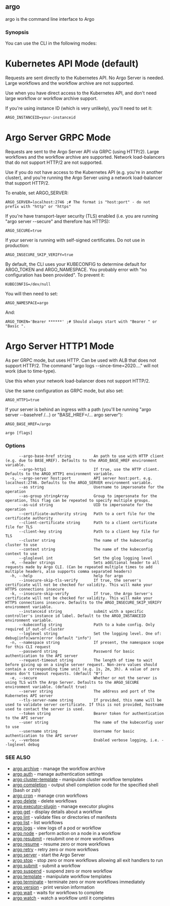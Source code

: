## argo

argo is the command line interface to Argo

### Synopsis


You can use the CLI in the following modes:

# Kubernetes API Mode (default)

Requests are sent directly to the Kubernetes API. No Argo Server is needed. Large workflows and the workflow archive are not supported.

Use when you have direct access to the Kubernetes API, and don't need large workflow or workflow archive support.

If you're using instance ID (which is very unlikely), you'll need to set it:

	ARGO_INSTANCEID=your-instanceid

# Argo Server GRPC Mode 

Requests are sent to the Argo Server API via GRPC (using HTTP/2). Large workflows and the workflow archive are supported. Network load-balancers that do not support HTTP/2 are not supported. 

Use if you do not have access to the Kubernetes API (e.g. you're in another cluster), and you're running the Argo Server using a network load-balancer that support HTTP/2.

To enable, set ARGO_SERVER:

	ARGO_SERVER=localhost:2746 ;# The format is "host:port" - do not prefix with "http" or "https"

If you're have transport-layer security (TLS) enabled (i.e. you are running "argo server --secure" and therefore has HTTPS):

	ARGO_SECURE=true

If your server is running with self-signed certificates. Do not use in production:

	ARGO_INSECURE_SKIP_VERIFY=true

By default, the CLI uses your KUBECONFIG to determine default for ARGO_TOKEN and ARGO_NAMESPACE. You probably error with "no configuration has been provided". To prevent it:

	KUBECONFIG=/dev/null

You will then need to set:
 
	ARGO_NAMESPACE=argo 

And:

	ARGO_TOKEN='Bearer ******' ;# Should always start with "Bearer " or "Basic ". 

# Argo Server HTTP1 Mode

As per GRPC mode, but uses HTTP. Can be used with ALB that does not support HTTP/2. The command "argo logs --since-time=2020...." will not work (due to time-type).

Use this when your network load-balancer does not support HTTP/2.

Use the same configuration as GRPC mode, but also set:

	ARGO_HTTP1=true

If your server is behind an ingress with a path (you'll be running "argo server --basehref /...) or "BASE_HREF=/... argo server"):

	ARGO_BASE_HREF=/argo


```
argo [flags]
```

### Options

```
      --argo-base-href string          An path to use with HTTP client (e.g. due to BASE_HREF). Defaults to the ARGO_BASE_HREF environment variable.
      --argo-http1                     If true, use the HTTP client. Defaults to the ARGO_HTTP1 environment variable.
  -s, --argo-server host:port          API server host:port. e.g. localhost:2746. Defaults to the ARGO_SERVER environment variable.
      --as string                      Username to impersonate for the operation
      --as-group stringArray           Group to impersonate for the operation, this flag can be repeated to specify multiple groups.
      --as-uid string                  UID to impersonate for the operation
      --certificate-authority string   Path to a cert file for the certificate authority
      --client-certificate string      Path to a client certificate file for TLS
      --client-key string              Path to a client key file for TLS
      --cluster string                 The name of the kubeconfig cluster to use
      --context string                 The name of the kubeconfig context to use
      --gloglevel int                  Set the glog logging level
  -H, --header strings                 Sets additional header to all requests made by Argo CLI. (Can be repeated multiple times to add multiple headers, also supports comma separated headers)
  -h, --help                           help for argo
      --insecure-skip-tls-verify       If true, the server's certificate will not be checked for validity. This will make your HTTPS connections insecure
  -k, --insecure-skip-verify           If true, the Argo Server's certificate will not be checked for validity. This will make your HTTPS connections insecure. Defaults to the ARGO_INSECURE_SKIP_VERIFY environment variable.
      --instanceid string              submit with a specific controller's instance id label. Default to the ARGO_INSTANCEID environment variable.
      --kubeconfig string              Path to a kube config. Only required if out-of-cluster
      --loglevel string                Set the logging level. One of: debug|info|warn|error (default "info")
  -n, --namespace string               If present, the namespace scope for this CLI request
      --password string                Password for basic authentication to the API server
      --request-timeout string         The length of time to wait before giving up on a single server request. Non-zero values should contain a corresponding time unit (e.g. 1s, 2m, 3h). A value of zero means don't timeout requests. (default "0")
  -e, --secure                         Whether or not the server is using TLS with the Argo Server. Defaults to the ARGO_SECURE environment variable. (default true)
      --server string                  The address and port of the Kubernetes API server
      --tls-server-name string         If provided, this name will be used to validate server certificate. If this is not provided, hostname used to contact the server is used.
      --token string                   Bearer token for authentication to the API server
      --user string                    The name of the kubeconfig user to use
      --username string                Username for basic authentication to the API server
  -v, --verbose                        Enabled verbose logging, i.e. --loglevel debug
```

### SEE ALSO

* [argo archive](argo_archive.md)	 - manage the workflow archive
* [argo auth](argo_auth.md)	 - manage authentication settings
* [argo cluster-template](argo_cluster-template.md)	 - manipulate cluster workflow templates
* [argo completion](argo_completion.md)	 - output shell completion code for the specified shell (bash or zsh)
* [argo cron](argo_cron.md)	 - manage cron workflows
* [argo delete](argo_delete.md)	 - delete workflows
* [argo executor-plugin](argo_executor-plugin.md)	 - manage executor plugins
* [argo get](argo_get.md)	 - display details about a workflow
* [argo lint](argo_lint.md)	 - validate files or directories of manifests
* [argo list](argo_list.md)	 - list workflows
* [argo logs](argo_logs.md)	 - view logs of a pod or workflow
* [argo node](argo_node.md)	 - perform action on a node in a workflow
* [argo resubmit](argo_resubmit.md)	 - resubmit one or more workflows
* [argo resume](argo_resume.md)	 - resume zero or more workflows
* [argo retry](argo_retry.md)	 - retry zero or more workflows
* [argo server](argo_server.md)	 - start the Argo Server
* [argo stop](argo_stop.md)	 - stop zero or more workflows allowing all exit handlers to run
* [argo submit](argo_submit.md)	 - submit a workflow
* [argo suspend](argo_suspend.md)	 - suspend zero or more workflow
* [argo template](argo_template.md)	 - manipulate workflow templates
* [argo terminate](argo_terminate.md)	 - terminate zero or more workflows immediately
* [argo version](argo_version.md)	 - print version information
* [argo wait](argo_wait.md)	 - waits for workflows to complete
* [argo watch](argo_watch.md)	 - watch a workflow until it completes

